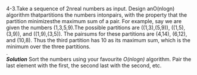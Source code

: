4-3.Take a sequence of 2nreal numbers as input. Design anO(nlogn) algorithm thatpartitions the numbers intonpairs, with the property that the partition minimizesthe maximum sum of a pair. For example, say we are given the numbers (1,3,5,9).The possible partitions are ((1,3),(5,9)), ((1,5),(3,9)), and ((1,9),(3,5)). The pairsums for these partitions are (4,14), (6,12), and (10,8). Thus the third partition has 10 as its maximum sum, which is the minimum over the three partitions.  
.  
***Solution***
Sort the numbers using your favourite *O(nlogn)* algorithm. Pair the last element with the first, the second last with the second, etc.
